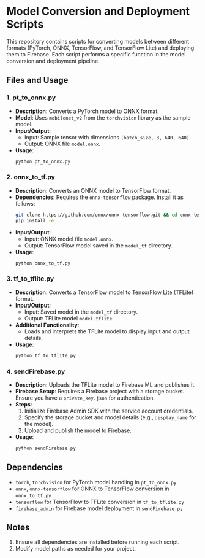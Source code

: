 
# Model Conversion and Deployment Scripts

This repository contains scripts for converting models between different formats (PyTorch, ONNX, TensorFlow, and TensorFlow Lite) 
and deploying them to Firebase. Each script performs a specific function in the model conversion and deployment pipeline.

## Files and Usage

### 1. pt_to_onnx.py
- **Description**: Converts a PyTorch model to ONNX format.
- **Model**: Uses `mobilenet_v2` from the `torchvision` library as the sample model.
- **Input/Output**:
  - Input: Sample tensor with dimensions `(batch_size, 3, 640, 640)`.
  - Output: ONNX file `model.onnx`.
- **Usage**: 
  ```bash
  python pt_to_onnx.py
  ```

### 2. onnx_to_tf.py
- **Description**: Converts an ONNX model to TensorFlow format.
- **Dependencies**: Requires the `onnx-tensorflow` package. Install it as follows:
  ```bash
  git clone https://github.com/onnx/onnx-tensorflow.git && cd onnx-tensorflow
  pip install -e .
  ```
- **Input/Output**:
  - Input: ONNX model file `model.onnx`.
  - Output: TensorFlow model saved in the `model_tf` directory.
- **Usage**:
  ```bash
  python onnx_to_tf.py
  ```

### 3. tf_to_tflite.py
- **Description**: Converts a TensorFlow model to TensorFlow Lite (TFLite) format.
- **Input/Output**:
  - Input: Saved model in the `model_tf` directory.
  - Output: TFLite model `model.tflite`.
- **Additional Functionality**: 
  - Loads and interprets the TFLite model to display input and output details.
- **Usage**:
  ```bash
  python tf_to_tflite.py
  ```

### 4. sendFirebase.py
- **Description**: Uploads the TFLite model to Firebase ML and publishes it.
- **Firebase Setup**: Requires a Firebase project with a storage bucket. Ensure you have a `private_key.json` for authentication.
- **Steps**:
  1. Initialize Firebase Admin SDK with the service account credentials.
  2. Specify the storage bucket and model details (e.g., `display_name` for the model).
  3. Upload and publish the model to Firebase.
- **Usage**:
  ```bash
  python sendFirebase.py
  ```

## Dependencies

- `torch`, `torchvision` for PyTorch model handling in `pt_to_onnx.py`
- `onnx`, `onnx-tensorflow` for ONNX to TensorFlow conversion in `onnx_to_tf.py`
- `tensorflow` for TensorFlow to TFLite conversion in `tf_to_tflite.py`
- `firebase_admin` for Firebase model deployment in `sendFirebase.py`

## Notes

1. Ensure all dependencies are installed before running each script.
2. Modify model paths as needed for your project.
